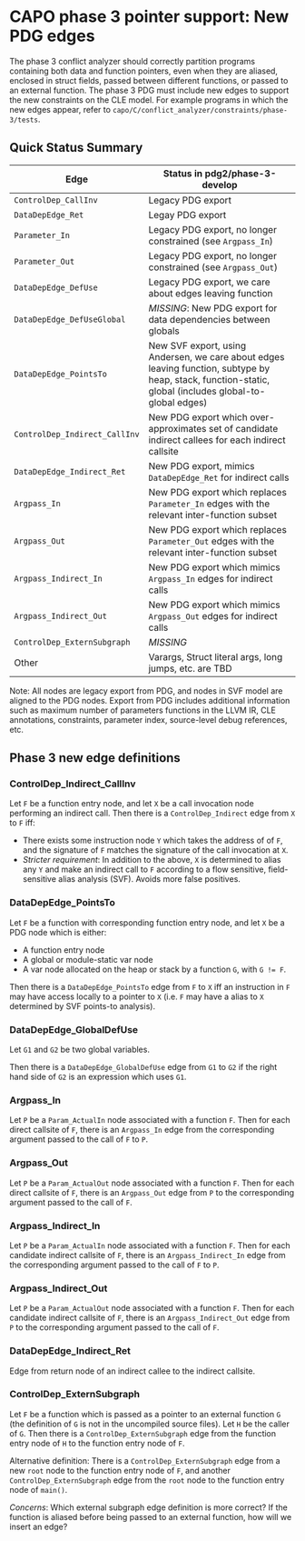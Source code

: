 # CAPO phase 3 pointer support: New PDG edges

The phase 3 conflict analyzer should correctly partition programs containing both data and function pointers, even when they are aliased, enclosed in struct fields, passed between different functions, or passed to an external function. The phase 3 PDG must include new edges to support the new constraints on the CLE model. For example programs in which the new edges appear, refer to `capo/C/conflict_analyzer/constraints/phase-3/tests`.

## Quick Status Summary

| Edge | Status in pdg2/phase-3-develop |
| --- | --- |
| `ControlDep_CallInv`  | Legacy PDG export | 
| `DataDepEdge_Ret` | Legay PDG export |
| `Parameter_In` | Legacy PDG export, no longer constrained (see `Argpass_In`) |
| `Parameter_Out` | Legacy PDG export, no longer constrained (see `Argpass_Out`) |
| `DataDepEdge_DefUse` | Legacy PDG export, we care about edges leaving function |
| `DataDepEdge_DefUseGlobal` | *MISSING*: New PDG export for data dependencies between globals |
| `DataDepEdge_PointsTo` | New SVF export, using Andersen, we care about edges leaving function, subtype by heap, stack, function-static, global (includes global-to-global edges) |
| `ControlDep_Indirect_CallInv` | New PDG export which over-approximates set of candidate indirect callees for each indirect callsite |
| `DataDepEdge_Indirect_Ret` | New PDG export, mimics `DataDepEdge_Ret` for indirect calls |
| `Argpass_In` | New PDG export which replaces `Parameter_In` edges with the relevant inter-function subset |
| `Argpass_Out` | New PDG export which replaces `Parameter_Out` edges with the relevant inter-function subset |
| `Argpass_Indirect_In` | New PDG export which mimics `Argpass_In` edges for indirect calls |
| `Argpass_Indirect_Out` | New PDG export which mimics `Argpass_Out` edges for indirect calls |
| `ControlDep_ExternSubgraph` | *MISSING* |
| Other | Varargs, Struct literal args, long jumps, etc. are TBD |

Note: All nodes are legacy export from PDG, and nodes in SVF model are aligned to the PDG nodes. Export from PDG includes additional information such as maximum number of parameters functions in the LLVM IR, CLE annotations, constraints, parameter index, source-level debug references, etc.

## Phase 3 new edge definitions

### ControlDep_Indirect_CallInv

Let `F` be a function entry node, and let `X` be a call invocation node performing an indirect call. Then there is a `ControlDep_Indirect` edge from `X` to `F` iff:
- There exists some instruction node `Y` which takes the address of of `F`, and the signature of `F` matches the signature of the call invocation at `X`.
- *Stricter requirement*: In addition to the above, `X` is determined to alias any `Y` and make an indirect call to `F` according to a flow sensitive, field-sensitive alias analysis (SVF). Avoids more false positives.

### DataDepEdge_PointsTo

Let `F` be a function with corresponding function entry node, and let `X` be a PDG node which is either:​
- A function entry node​
- A global or module-static var node​
- A var node allocated on the heap or stack by a function `G`, with `G != F`.

Then there is a `DataDepEdge_PointsTo` edge from `F` to `X` iff an instruction in `F` may have access locally to a pointer to `X` (i.e. `F` may have a alias to `X` determined by SVF points-to analysis).​

### DataDepEdge_GlobalDefUse

Let `G1` and `G2` be two global variables.

Then there is a `DataDepEdge_GlobalDefUse` edge from `G1` to `G2` if the right hand side of `G2` is an expression which uses `G1`.

### Argpass_In

Let `P` be a `Param_ActualIn` node associated with a function `F`. Then for each direct callsite of `F`, there is an `Argpass_In` edge from the corresponding argument passed to the call of `F` to `P`.

### Argpass_Out

Let `P` be a `Param_ActualOut` node associated with a function `F`. Then for each direct callsite of `F`, there is an `Argpass_Out` edge from `P` to the corresponding argument passed to the call of `F`.

### Argpass_Indirect_In

Let `P` be a `Param_ActualIn` node associated with a function `F`. Then for each candidate indirect callsite of `F`, there is an `Argpass_Indirect_In` edge from the corresponding argument passed to the call of `F` to `P`.

### Argpass_Indirect_Out

Let `P` be a `Param_ActualOut` node associated with a function `F`. Then for each candidate indirect callsite of `F`, there is an `Argpass_Indirect_Out` edge from `P` to the corresponding argument passed to the call of `F`.

### DataDepEdge_Indirect_Ret

Edge from return node of an indirect callee to the indirect callsite.

### ControlDep_ExternSubgraph

Let `F` be a function which is passed as a pointer to an external function `G` (the definition of `G` is not in the uncompiled source files). Let `H` be the caller of `G`.​ Then there is a `ControlDep_ExternSubgraph` edge from the function entry node of `H` to the function entry node of `F`.​

Alternative definition: There is a `ControlDep_ExternSubgraph` edge from a new `root` node to the function entry node of `F`, and another `ControlDep_ExternSubgraph` edge from the `root` node to the function entry node of `main()`.​

*Concerns*: Which external subgraph edge definition is more correct?​ If the function is aliased before being passed to an external function, how will we insert an edge?​
